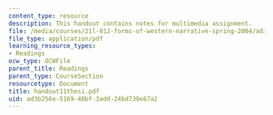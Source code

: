 ```yaml
---
content_type: resource
description: This handout contains notes for multimedia assignment.
file: /media/courses/21l-012-forms-of-western-narrative-spring-2004/ad3b256e516940bf3add24bd730e67a2_handout11thesi.pdf
file_type: application/pdf
learning_resource_types:
- Readings
ocw_type: OCWFile
parent_title: Readings
parent_type: CourseSection
resourcetype: Document
title: handout11thesi.pdf
uid: ad3b256e-5169-40bf-3add-24bd730e67a2
---
```

